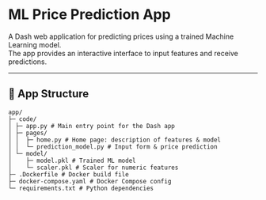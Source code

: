 # ML Price Prediction App

A Dash web application for predicting prices using a trained Machine Learning model.  
The app provides an interactive interface to input features and receive predictions.

---

## 📂 App Structure 
```
app/
├─ code/
│ ├─ app.py # Main entry point for the Dash app
│ ├─ pages/
│ │  ├─ home.py # Home page: description of features & model
│ │  └─ prediction_model.py # Input form & price prediction
│ └─ model/
│    ├─ model.pkl # Trained ML model
│    └─ scaler.pkl # Scaler for numeric features
├─ .Dockerfile # Docker build file
├─ docker-compose.yaml # Docker Compose config
└─ requirements.txt # Python dependencies
```

